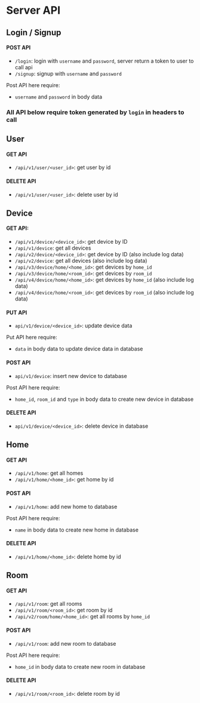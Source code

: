 # Server API

## Login / Signup
#### POST API
- `/login`: login with `username` and `password`, server return a token to user to call api
- `/signup`: signup with `username` and `password`

Post API here require:
- `username` and `password` in body data

### All API below require token generated by `login` in headers to call

## User
#### GET API
- `/api/v1/user/<user_id>`: get user by id

#### DELETE API
- `/api/v1/user/<user_id>`: delete user by id

## Device
#### GET API:
- `/api/v1/device/<device_id>`: get device by ID
- `/api/v1/device`: get all devices
- `/api/v2/device/<device_id>`: get device by ID (also include log data)
- `/api/v2/device`: get all devices (also include log data)
- `/api/v3/device/home/<home_id>`: get devices by `home_id`
- `/api/v3/device/home/<room_id>`: get devices by `room_id`
- `/api/v4/device/home/<home_id>`: get devices by `home_id` (also include log data)
- `/api/v4/device/home/<room_id>`: get devices by `room_id` (also include log data)

#### PUT API
- `api/v1/device/<device_id>`: update device data

Put API here require:
- `data` in body data to update device data in database

#### POST API
- `api/v1/device`: insert new device to database

Post API here require:
- `home_id`, `room_id` and `type` in body data to create new device in database

#### DELETE API
- `api/v1/device/<device_id>`: delete device in database

## Home
#### GET API
- `/api/v1/home`: get all homes
- `/api/v1/home/<home_id>`: get home by id

#### POST API
- `/api/v1/home`: add new home to database

Post API here require:
- `name` in body data to create new home in database

#### DELETE API
- `/api/v1/home/<home_id>`: delete home by id

## Room
#### GET API
- `/api/v1/room`: get all rooms
- `/api/v1/room/<room_id>`: get room by id
- `/api/v2/room/home/<home_id>`: get all rooms by `home_id`

#### POST API
- `/api/v1/room`: add new room to database

Post API here require:
- `home_id` in body data to create new room in database

#### DELETE API
- `/api/v1/room/<room_id>`: delete room by id


